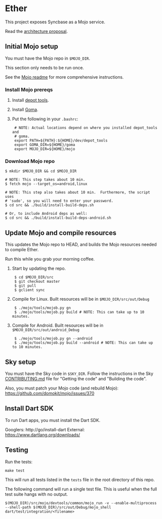 # Ether

This project exposes Syncbase as a Mojo service.

Read the [architecture proposal].

## Initial Mojo setup

You must have the Mojo repo in `$MOJO_DIR`.

This section only needs to be run once.

See the [Mojo readme] for more comprehensive instructions.

### Install Mojo prereqs

1. Install [depot tools].
2. Install [Goma][goma].
3. Put the following in your `.bashrc`:

        # NOTE: Actual locations depend on where you installed depot_tools and
        # goma.
        export PATH=${PATH}:${HOME}/dev/depot_tools
        export GOMA_DIR=${HOME}/goma
        export MOJO_DIR=${HOME}/mojo

### Download Mojo repo

    $ mkdir $MOJO_DIR && cd $MOJO_DIR

    # NOTE: This step takes about 10 min.
    $ fetch mojo --target_os=android,linux

    # NOTE: This step also takes about 10 min.  Furthermore, the script uses
    # 'sudo', so you will need to enter your password.
    $ cd src && ./build/install-build-deps.sh

    # Or, to include Android deps as well:
    $ cd src && ./build/install-build-deps-android.sh

## Update Mojo and compile resources

This updates the Mojo repo to HEAD, and builds the Mojo resources needed to
compile Ether.

Run this while you grab your morning coffee.

1. Start by updating the repo.

        $ cd $MOJO_DIR/src
        $ git checkout master
        $ git pull
        $ gclient sync

2. Compile for Linux.  Built resources will be in `$MOJO_DIR/src/out/Debug`

        $ ./mojo/tools/mojob.py gn
        $ ./mojo/tools/mojob.py build # NOTE: This can take up to 10 minutes.

3. Compile for Android.  Built resources will be in
   `$MOJO_DIR/src/out/android_Debug`

        $ ./mojo/tools/mojob.py gn --android
        $ ./mojo/tools/mojob.py build --android # NOTE: This can take up to 10 minutes.

## Sky setup

You must have the Sky code in `$SKY_DIR`. Follow the instructions in the Sky
[CONTRIBUTING.md][sky contrib] file for "Getting the code" and "Building the
code".

Also, you must patch your Mojo code (and rebuild Mojo):
https://github.com/domokit/mojo/issues/370

## Install Dart SDK

To run Dart apps, you must install the Dart SDK.

Googlers: http://go/install-dart
External: https://www.dartlang.org/downloads/

## Testing

Run the tests:

    make test

This will run all tests listed in the `tests` file in the root directory of
this repo.

The following command will run a single test file.  This is useful when the
full test suite hangs with no output.

    $(MOJO_DIR)/src/mojo/devtools/common/mojo_run -v --enable-multiprocess --shell-path $(MOJO_DIR)/src/out/Debug/mojo_shell dart/test/integration/<filename>

[architecture proposal]: https://docs.google.com/document/d/1TyxPYIhj9VBCtY7eAXu_MEV9y0dtRx7n7UY4jm76Qq4/edit
[depot tools]: http://www.chromium.org/developers/how-tos/install-depot-tools
[goma]: https://sites.google.com/a/google.com/goma/how-to-use-goma/how-to-use-goma-for-chrome-team
[mojo readme]: https://github.com/domokit/mojo/blob/master/README.md
[sky contrib]: https://github.com/domokit/sky_engine/blob/master/CONTRIBUTING.md
